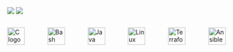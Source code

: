 <img align="center" src="https://github-readme-stats.vercel.app/api?username=eon0111&show_icons=true&theme=github_dark&hide_border=true&include_all_commits=true&custom_title=eon0111%20GitHub%20Stats&rank_icon=github&show=prs_merged"/> <img align="center" src="https://github-readme-stats.vercel.app/api/top-langs/?username=eon0111&theme=github_dark&langs_count=14&layout=compact&hide_border=true&hide_title=true"/>
<br></br>
<div style="display: flex; justify-content: space-between; align-items: center; width: 100%;">
    <img src="https://cdn.jsdelivr.net/gh/devicons/devicon/icons/c/c-original.svg" style="height: 40px;" alt="C logo" />
    <div style="width: 12px;"></div>
    <img src="https://cdn.simpleicons.org/gnubash/4EAA25" style="height: 40px;" alt="Bash logo" />
    <div style="width: 12px;"></div>
    <img src="https://cdn.jsdelivr.net/gh/devicons/devicon/icons/java/java-original.svg" style="height: 40px;" alt="Java logo" />
    <div style="width: 12px;"></div>
    <img src="https://cdn.simpleicons.org/linux/FCC624" style="height: 40px;" alt="Linux logo" />
    <div style="width: 12px;"></div>
    <img src="https://cdn.jsdelivr.net/gh/devicons/devicon/icons/terraform/terraform-original.svg" style="height: 40px;" alt="Terraform logo" />
    <div style="width: 12px;"></div>
    <img src="https://cdn.jsdelivr.net/gh/devicons/devicon/icons/ansible/ansible-original.svg" style="height: 40px;" alt="Ansible logo" />
</div>
